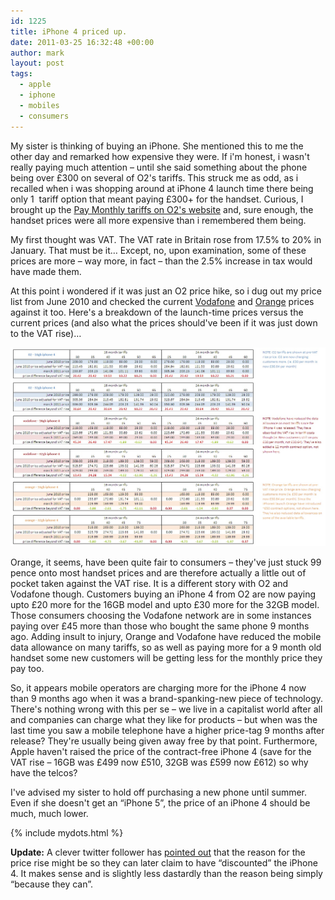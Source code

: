 ```yaml
---
id: 1225
title: iPhone 4 priced up.
date: 2011-03-25 16:32:48 +00:00
author: mark
layout: post
tags:
  - apple
  - iphone
  - mobiles
  - consumers
---
```

My sister is thinking of buying an iPhone. She mentioned this to me the other day and remarked how expensive they were. If i'm honest, i wasn't really paying much attention &#8211; until she said something about the phone being over £300 on several of O2's tariffs. This struck me as odd, as i recalled when i was shopping around at iPhone 4 launch time there being only 1  tariff option that meant paying £300+ for the handset. Curious, I brought up the [Pay Monthly tariffs on O2's website](http://shop.o2.co.uk/new-iphone/tariffs.html) and, sure enough, the handset prices were all more expensive than i remembered them being.

My first thought was VAT. The VAT rate in Britain rose from 17.5% to 20% in January. That must be it&#8230; Except, no, upon examination, some of these prices are more &#8211; way more, in fact &#8211; than the 2.5% increase in tax would have made them.

At this point i wondered if it was just an O2 price hike, so i dug out my price list from June 2010 and checked the current [Vodafone](http://www.vodafone.co.uk/brands/iphone/pay-monthly-iphone/index.htm) and [Orange](http://shop.orange.co.uk/iphone/choose-your-4g-plan) prices against it too. Here's a breakdown of the launch-time prices versus the current prices (and also what the prices should've been if it was just down to the VAT rise)&#8230;

![iPhone4 prices - then and now](/images/fromwp/2011/03/iphone4-prices.jpg)

Orange, it seems, have been quite fair to consumers &#8211; they've just stuck 99 pence onto most handset prices and are therefore actually a little out of pocket taken against the VAT rise. It is a different story with O2 and Vodafone though. Customers buying an iPhone 4 from O2 are now paying upto £20 more for the 16GB model and upto £30 more for the 32GB model. Those consumers choosing the Vodafone network are in some instances paying over £45 more than those who bought the same phone 9 months ago. Adding insult to injury, Orange and Vodafone have reduced the mobile data allowance on many tariffs, so as well as paying more for a 9 month old handset some new customers will be getting less for the monthly price they pay too.

So, it appears mobile operators are charging more for the iPhone 4 now than 9 months ago when it was a brand-spanking-new piece of technology. There's nothing wrong with this per se &#8211; we live in a capitalist world after all and companies can charge what they like for products &#8211; but when was the last time you saw a mobile telephone have a higher price-tag 9 months after release? They're usually being given away free by that point. Furthermore, Apple haven't raised the price of the contract-free iPhone 4 (save for the VAT rise &#8211; 16GB was £499 now £510, 32GB was £599 now £612) so why have the telcos?

I've advised my sister to hold off purchasing a new phone until summer. Even if she doesn't get an &#8220;iPhone 5&#8221;, the price of an iPhone 4 should be much, much lower.

{% include mydots.html %}

**Update:** A clever twitter follower has [pointed out](https://twitter.com/fernando_jnr/status/51312674734219264) that the reason for the price rise might be so they can later claim to have &#8220;discounted&#8221; the iPhone 4. It makes sense and is slightly less dastardly than the reason being simply &#8220;because they can&#8221;.
